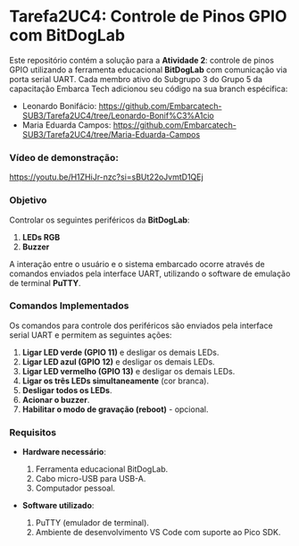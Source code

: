 # Tarefa2UC4: Controle de Pinos GPIO com BitDogLab

Este repositório contém a solução para a **Atividade 2**: controle de pinos GPIO utilizando a ferramenta educacional **BitDogLab** com comunicação via porta serial UART. Cada membro ativo do Subgrupo 3 do Grupo 5 da capacitação Embarca Tech adicionou seu código na sua branch espécifica:

- Leonardo Bonifácio: https://github.com/Embarcatech-SUB3/Tarefa2UC4/tree/Leonardo-Bonif%C3%A1cio
- Maria Eduarda Campos: https://github.com/Embarcatech-SUB3/Tarefa2UC4/tree/Maria-Eduarda-Campos

### Vídeo de demonstração:

https://youtu.be/H1ZHiJr-nzc?si=sBUt22oJvmtD1QEj

### Objetivo

Controlar os seguintes periféricos da **BitDogLab**:
1. **LEDs RGB** 
2. **Buzzer** 

A interação entre o usuário e o sistema embarcado ocorre através de comandos enviados pela interface UART, utilizando o software de emulação de terminal **PuTTY**.

### Comandos Implementados

Os comandos para controle dos periféricos são enviados pela interface serial UART e permitem as seguintes ações:

1. **Ligar LED verde (GPIO 11)** e desligar os demais LEDs.
2. **Ligar LED azul (GPIO 12)** e desligar os demais LEDs.
3. **Ligar LED vermelho (GPIO 13)** e desligar os demais LEDs.
4. **Ligar os três LEDs simultaneamente** (cor branca).
5. **Desligar todos os LEDs**.
6. **Acionar o buzzer**.
7. **Habilitar o modo de gravação (reboot)** - opcional.

### Requisitos

- **Hardware necessário**:
  1. Ferramenta educacional BitDogLab.
  2. Cabo micro-USB para USB-A.
  3. Computador pessoal.

- **Software utilizado**:
  1. PuTTY (emulador de terminal).
  2. Ambiente de desenvolvimento VS Code com suporte ao Pico SDK.
